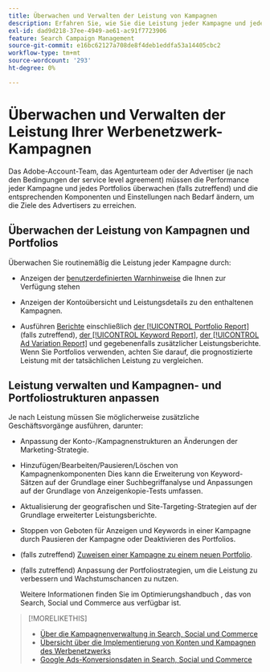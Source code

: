 ```yaml
---
title: Überwachen und Verwalten der Leistung von Kampagnen
description: Erfahren Sie, wie Sie die Leistung jeder Kampagne und jedes Portfolios überwachen und Änderungen vornehmen können, um Ihre Ziele zu erreichen.
exl-id: dad9d218-37ee-4949-ae61-ac91f7723906
feature: Search Campaign Management
source-git-commit: e16bc62127a708de8f4deb1eddfa53a14405cbc2
workflow-type: tm+mt
source-wordcount: '293'
ht-degree: 0%

---
```


# Überwachen und Verwalten der Leistung Ihrer Werbenetzwerk-Kampagnen

Das Adobe-Account-Team, das Agenturteam oder der Advertiser (je nach den Bedingungen der service level agreement) müssen die Performance jeder Kampagne und jedes Portfolios überwachen (falls zutreffend) und die entsprechenden Komponenten und Einstellungen nach Bedarf ändern, um die Ziele des Advertisers zu erreichen.

## Überwachen der Leistung von Kampagnen und Portfolios

Überwachen Sie routinemäßig die Leistung jeder Kampagne durch:

* Anzeigen der [benutzerdefinierten Warnhinweise](/help/search-social-commerce/alerts/alert-view.md) die Ihnen zur Verfügung stehen

* Anzeigen der Kontoübersicht und Leistungsdetails zu den enthaltenen Kampagnen.

* Ausführen [Berichte](/help/search-social-commerce/reports/report-about.md) einschließlich [der [!UICONTROL Portfolio Report]](/help/search-social-commerce/reports/management/basic-advanced/portfolio-report.md) (falls zutreffend), [der [!UICONTROL Keyword Report]](/help/search-social-commerce/reports/management/basic-advanced/keyword-report.md), [der [!UICONTROL Ad Variation Report]](/help/search-social-commerce/reports/management/basic-advanced/ad-variation-report.md) und gegebenenfalls zusätzlicher Leistungsberichte. Wenn Sie Portfolios verwenden, achten Sie darauf, die prognostizierte Leistung mit der tatsächlichen Leistung zu vergleichen.

## Leistung verwalten und Kampagnen- und Portfoliostrukturen anpassen

Je nach Leistung müssen Sie möglicherweise zusätzliche Geschäftsvorgänge ausführen, darunter:

* Anpassung der Konto-/Kampagnenstrukturen an Änderungen der Marketing-Strategie.

* Hinzufügen/Bearbeiten/Pausieren/Löschen von Kampagnenkomponenten Dies kann die Erweiterung von Keyword-Sätzen auf der Grundlage einer Suchbegriffanalyse und Anpassungen auf der Grundlage von Anzeigenkopie-Tests umfassen.

* Aktualisierung der geografischen und Site-Targeting-Strategien auf der Grundlage erweiterter Leistungsberichte.

* Stoppen von Geboten für Anzeigen und Keywords in einer Kampagne durch Pausieren der Kampagne oder Deaktivieren des Portfolios.

* (falls zutreffend) [Zuweisen einer Kampagne zu einem neuen Portfolio](/help/search-social-commerce/campaign-management/campaign-assign-to-portfolio.md).

* (falls zutreffend) Anpassung der Portfoliostrategien, um die Leistung zu verbessern und Wachstumschancen zu nutzen.

  Weitere Informationen finden Sie im Optimierungshandbuch , das von Search, Social und Commerce aus verfügbar ist.<!-- verify convention for referencing Optimization Guide here -->

>[!MORELIKETHIS]
>
>* [Über die Kampagnenverwaltung in Search, Social und Commerce](campaign-management-about.md)
>* [Übersicht über die Implementierung von Konten und Kampagnen des Werbenetzwerks](campaign-implemention-overview.md)
>* [Google Ads-Konversionsdaten in Search, Social und Commerce](google-conversion-data.md)
